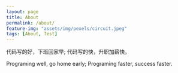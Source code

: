 ```yaml
---
layout: page
title: About
permalink: /about/
feature-img: "assets/img/pexels/circuit.jpeg"
tags: [About, Test]
---
```


代码写的好，下班回家早;
代码写的快，升职加薪快。

Programing well, go home early;
Programing faster, success faster.
 
